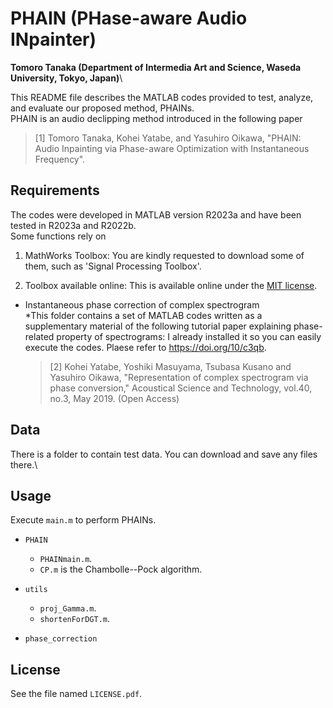 # PHAIN (PHase-aware Audio INpainter)
**Tomoro Tanaka (Department of Intermedia Art and Science, Waseda University, Tokyo, Japan)**\

This README file describes the MATLAB codes provided to test, analyze, and evaluate our proposed method, PHAINs.\
PHAIN is an audio declipping method introduced in the following paper
>[1] Tomoro Tanaka, Kohei Yatabe, and Yasuhiro Oikawa, "PHAIN: Audio Inpainting via Phase-aware Optimization with Instantaneous Frequency".

## Requirements
The codes were developed in MATLAB version R2023a and have been tested in R2023a and R2022b.\
Some functions rely on 

1. MathWorks Toolbox: You are kindly requested to download some of them, such as 'Signal Processing Toolbox'.

2. Toolbox available online: This is available online under the [MIT license](https://opensource.org/licenses/mit-license.php).

- Instantaneous phase correction of complex spectrogram\
  *This folder contains a set of MATLAB codes written as a supplementary material of the following tutorial paper explaining phase-related property of spectrograms:
  I already installed it so you can easily execute the codes. Plaese refer to https://doi.org/10/c3qb.

  >[2] Kohei Yatabe, Yoshiki Masuyama, Tsubasa Kusano and Yasuhiro Oikawa, "Representation of complex spectrogram via phase conversion," Acoustical Science and Technology, vol.40, no.3, May 2019. (Open Access)

## Data
There is a folder to contain test data. You can download and save any files there.\


## Usage
Execute `main.m` to perform PHAINs.

- `PHAIN`
  - `PHAINmain.m`.
  - `CP.m` is the Chambolle--Pock algorithm.

- `utils`
  - `proj_Gamma.m`.
  - `shortenForDGT.m`.

- `phase_correction`


## License
See the file named `LICENSE.pdf`.
